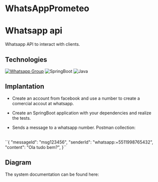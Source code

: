# WhatsAppPrometeo

# Whatsapp api 

Whatsapp API to interact with clients.

## Technologies

[![Whatsapp Group](https://img.shields.io/badge/Group-WhatsApp-%2322BC18)](https://chat.whatsapp.com/HyO8X8K0bAo0bfaeW8bhY5)
![SpringBoot](https://img.shields.io/badge/Spring%20Boot-3.3.2-green.svg)
![Java](https://img.shields.io/badge/Java-21-red.svg)

## Implantation
- Create an account from facebook and use a number to create a comercial accout at whatsapp. 


- Create an SpringBoot application with your dependencies and realize the tests.
- Sends a message to a whatsapp number.
Postman collection:
<br>
``{
    "messageId": "msg123456",
    "senderId": "whatsapp:+5511998765432",
    "content": "Ola tudo bem?",
}``

## Diagram

The system documentation can be found here: 
 
